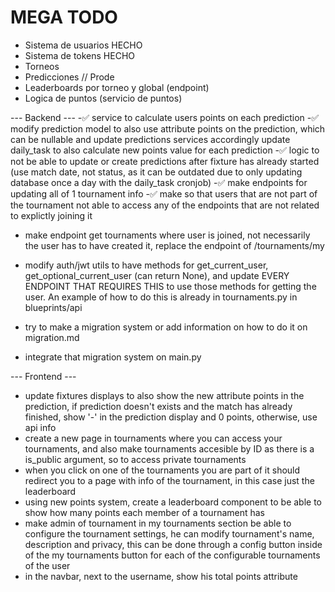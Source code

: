 # MEGA TODO

- Sistema de usuarios HECHO
- Sistema de tokens HECHO
- Torneos
- Predicciones // Prode
- Leaderboards por torneo y global (endpoint)
- Logica de puntos (servicio de puntos)


--- Backend ---
-✅ service to calculate users points on each prediction
-✅ modify prediction model to also use attribute points on the prediction, which can be nullable and update predictions services accordingly update daily_task to also calculate new points value for each prediction
-✅ logic to not be able to update or create predictions after fixture has already started (use match date, not status, as it can be outdated due to only updating database once a day with the daily_task cronjob)
-✅ make endpoints for updating all of 1 tournament info
-✅ make so that users that are not part of the tournament not able to access any of the endpoints that are not related to explictly joining it
- make endpoint get tournaments where user is joined, not necessarily the user has to have created it, replace the endpoint of /tournaments/my

- modify auth/jwt utils to have methods for get_current_user, get_optional_current_user (can return None), and update EVERY ENDPOINT THAT REQUIRES THIS to use those methods for getting the user. An example of how to do this is already in tournaments.py in blueprints/api

- try to make a migration system or add information on how to do it on migration.md
- integrate that migration system on main.py
<!-- - update users to have global points that sum every league points (update model) -->
<!-- - make service to calculate all of that -->

--- Frontend ---
- update fixtures displays to also show the new attribute points in the prediction, if prediction doesn't exists and the match has already finished, show '-' in the prediction display and 0 points, otherwise, use api info
- create a new page in tournaments where you can access your tournaments, and also make tournaments accesible by ID as there is a is_public argument, so to access private tournaments
- when you click on one of the tournaments you are part of it should redirect you to a page with info of the tournament, in this case just the leaderboard
- using new points system, create a leaderboard component to be able to show how many points each member of a tournament has
- make admin of tournament in my tournaments section be able to configure the tournament settings, he can modify tournament's name, description and privacy, this can be done through a config button inside of the my tournaments button for each of the configurable tournaments of the user
- in the navbar, next to the username, show his total points attribute